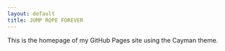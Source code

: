 ```yaml
---
layout: default
title: JUMP ROPE FOREVER
---
```


<style>
  body {
    background-image: url('/AppFeatures.jpg');
    background-size: cover;
    background-repeat: no-repeat;
    background-position: center;
    min-height: 100vh;
  }

  .page-header {
    background-image: url('/Android_Feature_1024x500.png');
    background-size: cover;
    background-repeat: no-repeat;
    background-position: center;
    height: 150px; /* Updated this line */
    overflow: hidden;
    position: relative; /* Add this line */
  }
  .page-header h1 {
    color: transparent;
    position: absolute; /* Add this line */
    top: 50%; /* Add this line */
    left: 50%; /* Add this line */
    transform: translate(-50%, -50%); /* Add this line */
  }
</style>

<div class="page-content">
  This is the homepage of my GitHub Pages site using the Cayman theme.
</div>

<script>
  window.addEventListener('scroll', function() {
    var header = document.querySelector('.page-header');
    var body = document.querySelector('.page-content');
    var scrollPos = window.scrollY;
    var headerHeight = Math.max(150 - scrollPos, 50);

    header.style.height = headerHeight + 'px';
    body.style.marginTop = headerHeight + 'px';
  });
</script>
